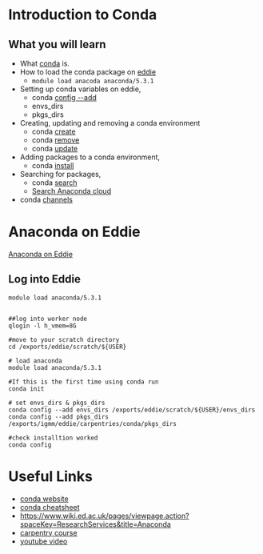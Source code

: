 # Introduction to Conda


## What you will learn

* What [conda](https://docs.conda.io/projects/conda/en/latest/index.html) is.
* How to load the conda package on [eddie](https://www.ed.ac.uk/information-services/research-support/research-computing/ecdf/high-performance-computing)
  - ```module load anacoda anaconda/5.3.1```
* Setting up conda variables on eddie,
  - conda [config --add](https://docs.conda.io/projects/conda/en/latest/commands/config.html)
  - envs_dirs
  - pkgs_dirs
* Creating, updating and removing a conda environment
  - conda [create](https://docs.conda.io/projects/conda/en/latest/commands/create.html)
  - conda [remove](https://docs.conda.io/projects/conda/en/latest/commands/remove.html)
  - conda [update](https://docs.conda.io/projects/conda/en/latest/commands/update.html)
* Adding packages to a conda environment,
  - conda [install](https://docs.conda.io/projects/conda/en/latest/commands/install.html)
* Searching for packages,
  - conda [search](https://docs.conda.io/projects/conda/en/latest/commands/search.html)
  - [Search Anaconda cloud](https://anaconda.org/)
* conda [channels](https://docs.conda.io/projects/conda/en/latest/user-guide/concepts/channels.html#:~:text=Conda%20channels%20are%20the%20locations,to%20directories%20containing%20conda%20packages.)


# Anaconda on Eddie

[Anaconda on Eddie](https://www.wiki.ed.ac.uk/pages/viewpage.action?spaceKey=ResearchServices&title=Anaconda)




## Log into Eddie

```
module load anaconda/5.3.1


##log into worker node
qlogin -l h_vmem=8G

#move to your scratch directory
cd /exports/eddie/scratch/${USER}

# load anaconda
module load anaconda/5.3.1

#If this is the first time using conda run
conda init

# set envs_dirs & pkgs_dirs
conda config --add envs_dirs /exports/eddie/scratch/${USER}/envs_dirs
conda config --add pkgs_dirs /exports/igmm/eddie/carpentries/conda/pkgs_dirs

#check installtion worked
conda config
```


# Useful Links

* [conda website](https://docs.conda.io/en/latest/)
* [conda cheatsheet](https://docs.conda.io/projects/conda/en/latest/user-guide/cheatsheet.html)
* https://www.wiki.ed.ac.uk/pages/viewpage.action?spaceKey=ResearchServices&title=Anaconda
* [carpentry course](https://carpentries-incubator.github.io/introduction-to-conda-for-data-scientists/)
* [youtube video](https://www.youtube.com/watch?v=23aQdrS58e0&ab_channel=Academind)
